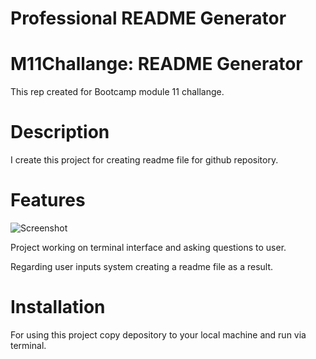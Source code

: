 # Professional README Generator

# M11Challange: README Generator

This rep created for Bootcamp module 11 challange.

# Description

I create this project for creating readme file for github repository.

# Features

![Screenshot](app.jpg)

Project working on terminal interface and asking questions to user.

Regarding user inputs system creating a readme file as a result.

# Installation

For using this project copy depository to your local machine and run via terminal.
